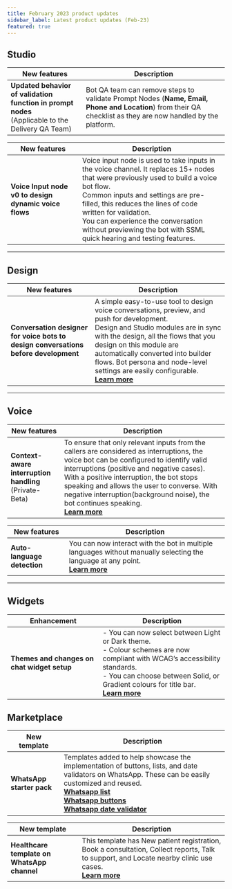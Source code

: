 ```yaml
---
title: February 2023 product updates 
sidebar_label: Latest product updates (Feb-23)
featured: true
---
```




<!--
![](https://i.imgur.com/Wj06Bz6.png)  - main img
-->


## Studio 


| New features | Description | 
| -------- | -------- | 
| **Updated behavior of validation function in prompt nodes** <br/>(Applicable to the Delivery QA Team) |Bot QA team can remove steps to validate Prompt Nodes (**Name, Email, Phone and Location**) from their QA checklist as they are now handled by the platform.| 

| New features | Description | 
| -------- | -------- | 
| **Voice Input node v0 to design dynamic voice flows** <br/> | Voice input node is used to take inputs in the voice channel. It replaces 15+ nodes that were previously used to build a voice bot flow. <br/> Common inputs and settings are pre-filled, this reduces the lines of code written for validation. <br/> You can experience the conversation without previewing the bot with SSML quick hearing and testing features.  | 

------

## Design 

| New features | Description | 
| -------- | -------- | 
| **Conversation designer for voice bots to design conversations before development** <br/> | A simple easy-to-use tool to design voice conversations, preview, and push for development. <br/> Design and Studio modules are in sync with the design, all the flows that you design on this module are automatically converted into builder flows. Bot persona and node-level settings are easily configurable. <br/>[**Learn more**](https://docs.yellow.ai/docs/platform_concepts/design/convdesignvoice)| 

-----

## Voice 

| New features | Description | 
| -------- | -------- | 
| **Context-aware interruption handling** <br/> (Private-Beta)<br/> | To ensure that only relevant inputs from the callers are considered as interruptions, the voice bot can be configured to identify valid interruptions (positive and negative cases). With a positive interruption, the bot stops speaking and allows the user to converse. With negative interruption(background noise), the bot continues speaking.<br/> [**Learn more**](https://docs.yellow.ai/docs/cookbooks/voice-as-channel/usecases/interrupthandling) |

| New features | Description | 
| -------- | -------- | 
| **Auto-language detection** <br/> | You can now interact with the bot in multiple languages without manually selecting the language at any point.<br/> [**Learn more**](https://docs.yellow.ai/docs/cookbooks/voice-as-channel/usecases/languagedetection) |

---------

 ## Widgets


| Enhancement | Description | 
| -------- | -------- | 
| **Themes and changes on chat widget setup** | - You can now select between Light or Dark theme.<br/> - Colour schemes are now compliant with WCAG’s accessibility standards. <br/> - You can choose between Solid, or Gradient colours for title bar. <br/> [**Learn more**](https://docs.yellow.ai/docs/platform_concepts/channelConfiguration/web-widget) |


## Marketplace 


| New template | Description | 
| -------- | -------- | 
| **WhatsApp starter pack** | Templates added to help showcase the implementation of buttons, lists, and date validators on WhatsApp. These can be easily customized and reused. <br/>[**Whatsapp list**](https://docs.yellow.ai/docs/platform_concepts/channelConfiguration/web-widget)<br/> [**Whatsapp buttons**](https://cloud.yellow.ai/marketplace/a1113aea29b76704cbf3f77bf89761ad)<br/> [**Whatsapp date validator**](https://cloud.yellow.ai/marketplace/33abc8f07ffc4b6e1cd047f9ad0c0e62) |

| New template | Description | 
| -------- | -------- | 
| **Healthcare template on WhatsApp channel** | This template has New patient registration, Book a consultation, Collect reports, Talk to support, and Locate nearby clinic use cases. <br/> [**Learn more**](https://docs.yellow.ai/docs/cookbooks/marketplace-templates/healthcare_template) |